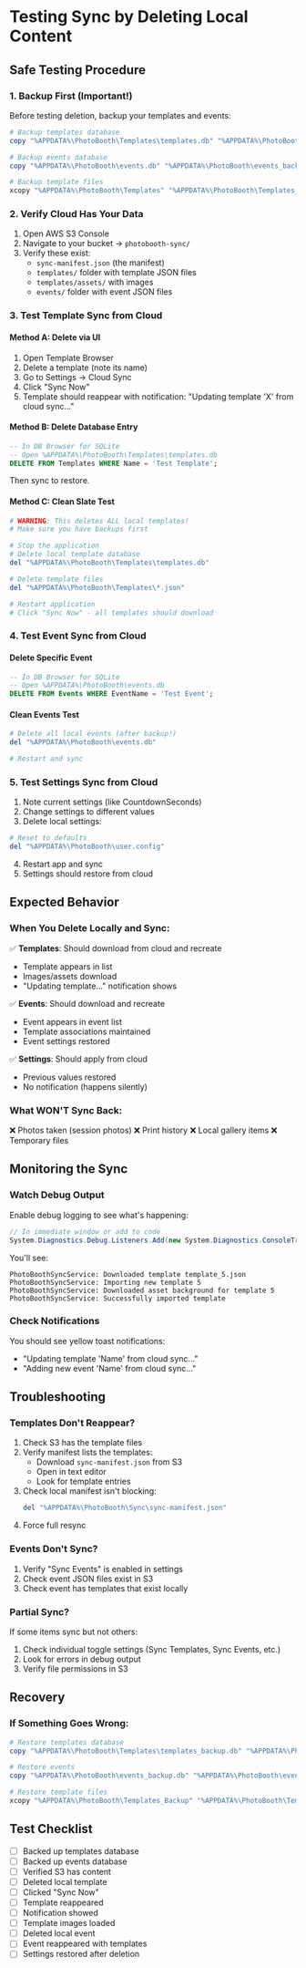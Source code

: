 # Testing Sync by Deleting Local Content

## Safe Testing Procedure

### 1. **Backup First (Important!)**
Before testing deletion, backup your templates and events:

```powershell
# Backup templates database
copy "%APPDATA%\PhotoBooth\Templates\templates.db" "%APPDATA%\PhotoBooth\Templates\templates_backup.db"

# Backup events database
copy "%APPDATA%\PhotoBooth\events.db" "%APPDATA%\PhotoBooth\events_backup.db"

# Backup template files
xcopy "%APPDATA%\PhotoBooth\Templates" "%APPDATA%\PhotoBooth\Templates_Backup" /E /I
```

### 2. **Verify Cloud Has Your Data**
1. Open AWS S3 Console
2. Navigate to your bucket → `photobooth-sync/`
3. Verify these exist:
   - `sync-manifest.json` (the manifest)
   - `templates/` folder with template JSON files
   - `templates/assets/` with images
   - `events/` folder with event JSON files

### 3. **Test Template Sync from Cloud**

#### Method A: Delete via UI
1. Open Template Browser
2. Delete a template (note its name)
3. Go to Settings → Cloud Sync
4. Click "Sync Now"
5. Template should reappear with notification: "Updating template 'X' from cloud sync..."

#### Method B: Delete Database Entry
```sql
-- In DB Browser for SQLite
-- Open %APPDATA%\PhotoBooth\Templates\templates.db
DELETE FROM Templates WHERE Name = 'Test Template';
```
Then sync to restore.

#### Method C: Clean Slate Test
```powershell
# WARNING: This deletes ALL local templates!
# Make sure you have backups first

# Stop the application
# Delete local template database
del "%APPDATA%\PhotoBooth\Templates\templates.db"

# Delete template files
del "%APPDATA%\PhotoBooth\Templates\*.json"

# Restart application
# Click "Sync Now" - all templates should download
```

### 4. **Test Event Sync from Cloud**

#### Delete Specific Event
```sql
-- In DB Browser for SQLite
-- Open %APPDATA%\PhotoBooth\events.db
DELETE FROM Events WHERE EventName = 'Test Event';
```

#### Clean Events Test
```powershell
# Delete all local events (after backup!)
del "%APPDATA%\PhotoBooth\events.db"

# Restart and sync
```

### 5. **Test Settings Sync from Cloud**
1. Note current settings (like CountdownSeconds)
2. Change settings to different values
3. Delete local settings:
```powershell
# Reset to defaults
del "%APPDATA%\PhotoBooth\user.config"
```
4. Restart app and sync
5. Settings should restore from cloud

## Expected Behavior

### When You Delete Locally and Sync:

✅ **Templates**: Should download from cloud and recreate
- Template appears in list
- Images/assets download
- "Updating template..." notification shows

✅ **Events**: Should download and recreate
- Event appears in event list
- Template associations maintained
- Event settings restored

✅ **Settings**: Should apply from cloud
- Previous values restored
- No notification (happens silently)

### What WON'T Sync Back:
❌ Photos taken (session photos)
❌ Print history
❌ Local gallery items
❌ Temporary files

## Monitoring the Sync

### Watch Debug Output
Enable debug logging to see what's happening:
```csharp
// In immediate window or add to code
System.Diagnostics.Debug.Listeners.Add(new System.Diagnostics.ConsoleTraceListener());
```

You'll see:
```
PhotoBoothSyncService: Downloaded template template_5.json
PhotoBoothSyncService: Importing new template 5
PhotoBoothSyncService: Downloaded asset background for template 5
PhotoBoothSyncService: Successfully imported template
```

### Check Notifications
You should see yellow toast notifications:
- "Updating template 'Name' from cloud sync..."
- "Adding new event 'Name' from cloud sync..."

## Troubleshooting

### Templates Don't Reappear?
1. Check S3 has the template files
2. Verify manifest lists the templates:
   - Download `sync-manifest.json` from S3
   - Open in text editor
   - Look for template entries
3. Check local manifest isn't blocking:
   ```powershell
   del "%APPDATA%\PhotoBooth\Sync\sync-manifest.json"
   ```
4. Force full resync

### Events Don't Sync?
1. Verify "Sync Events" is enabled in settings
2. Check event JSON files exist in S3
3. Check event has templates that exist locally

### Partial Sync?
If some items sync but not others:
1. Check individual toggle settings (Sync Templates, Sync Events, etc.)
2. Look for errors in debug output
3. Verify file permissions in S3

## Recovery

### If Something Goes Wrong:
```powershell
# Restore templates database
copy "%APPDATA%\PhotoBooth\Templates\templates_backup.db" "%APPDATA%\PhotoBooth\Templates\templates.db" /Y

# Restore events
copy "%APPDATA%\PhotoBooth\events_backup.db" "%APPDATA%\PhotoBooth\events.db" /Y

# Restore template files
xcopy "%APPDATA%\PhotoBooth\Templates_Backup" "%APPDATA%\PhotoBooth\Templates" /E /I /Y
```

## Test Checklist

- [ ] Backed up templates database
- [ ] Backed up events database
- [ ] Verified S3 has content
- [ ] Deleted local template
- [ ] Clicked "Sync Now"
- [ ] Template reappeared
- [ ] Notification showed
- [ ] Template images loaded
- [ ] Deleted local event
- [ ] Event reappeared with templates
- [ ] Settings restored after deletion